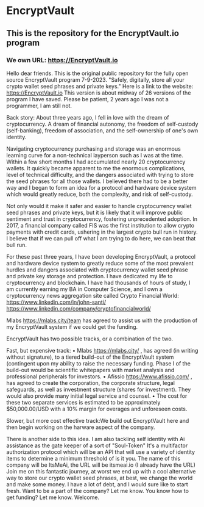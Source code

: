 # EncryptVault
## This is the repository for the EncryptVault.io program
### We own URL: https://EncryptVault.io

Hello dear friends. This is the original public repository for the fully open source EncryptVault program 7-9-2023. "Safely, digitally, store all your crypto wallet seed phrases and private keys." Here is a link to the website: https://EncryptVault.io This version is about midway of 26 versions of the program I have saved. Please be patient, 2 years ago I was not a programmer, I am still not.

Back story: About three years ago, I fell in love with the dream of cryptocurrency. A dream of financial autonomy, the freedom of self-custody (self-banking), freedom of association, and the self-ownership of one's own identity.

Navigating cryptocurrency purchasing and storage was an enormous learning curve for a non-technical layperson such as I was at the time. Within a few short months I had accumulated nearly 20 cryptocurrency wallets. It quickly became apparent to me the enormous complications, level of technical difficulty, and the dangers associated with trying to store the seed phrases for all those wallets. I believed there had to be a better way and I began to form an idea for a protocol and hardware device system which would greatly reduce, both the complexity, and risk of self-custody.

Not only would it make it safer and easier to handle cryptocurrency wallet seed phrases and private keys, but it is likely that it will improve public sentiment and trust in cryptocurrency, fostering unprecedented adoption. In 2017, a financial company called FIS was the first institution to allow crypto payments with credit cards, ushering in the largest crypto bull run in history. I believe that if we can pull off what I am trying to do here, we can beat that bull run.

For these past three years, I have been developing EncryptVault, a protocol and hardware device system to greatly reduce some of the most prevalent hurdles and dangers associated with cryptocurrency wallet seed phrase and private key storage and protection. I have dedicated my life to cryptocurrency and blockchain. I have had thousands of hours of study, I am currently earning my BA in Computer Science, and I own a cryptocurrency news aggregation site called Crypto Financial World: https://www.linkedin.com/in/john-santi/ https://www.linkedin.com/company/cryptofinancialworld/

Mlabs https://mlabs.city/team has agreed to assist us with the production of my EncryptVault system if we could get the funding.

EncryptVault has two possible tracks, or a combination of the two.

Fast, but expensive track: • Mlabs https://mlabs.city/ , has agreed (in writing without signature), to a tiered build-out of the EncryptVault system (contingent upon my ability to raise the necessary funding. Phase I of the build-out would be scientific whitepapers with market analysis and professional peripherals for investors. • Afissio https://www.afissio.com/ , has agreed to create the corporation, the corporate structure, legal safeguards, as well as investment structure (shares for investment). They would also provide many initial legal service and counsel. • The cost for these two separate services is estimated to be approximately $50,000.00/USD with a 10% margin for overages and unforeseen costs.

Slower, but more cost effective track:We build out EncryptVault here and then begin working on the harware aspect of the company.

There is another side to this idea. I am also tackling self identity with Ai assistance as the gate keeper of a sort of "Soul-Token" It's a multifactor authorization protocol which will be an API that will use a variety of identity items to determine a minimum threshold of is it you. The name of this company will be ItsMeAi, the URL will be itsmeai.io (I already have the URL) Join me on this fantastic journey, at worst we end up with a cool alternative way to store our crypto wallet seed phrases, at best, we change the world and make some money. I have a lot of debt, and I would sure like to start fresh. Want to be a part of the company? Let me know. You know how to get funding? Let me know. Welcome.
